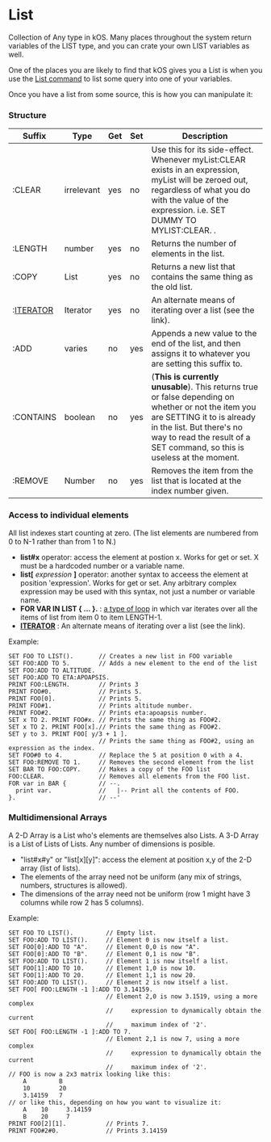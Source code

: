 ﻿List
====

Collection of Any type in kOS.  Many places throughout the system return
variables of the LIST type, and you can crate your own LIST variables as
well.

One of the places you are likely to find that kOS gives you a List is
when you use the [List command](../../command/list/index.html) to list
some query into one of your variables.

Once you have a list from some source, this is how you can manipulate it:

### Structure

Suffix      | Type      | Get | Set | Description
------------|-----------|-----|-----|--------------------------------------
:CLEAR      | irrelevant| yes | no  | Use this for its side-effect.  Whenever myList:CLEAR exists in an expression, myList will be zeroed out, regardless of what you do with the value of the expression.  i.e. SET DUMMY TO MYLIST:CLEAR. .
:LENGTH     | number    | yes | no  | Returns the number of elements in the list.
:COPY       | List      | yes | no  | Returns a new list that contains the same thing as the old list.
:[ITERATOR](../iterator/index.html) | Iterator | yes | no  | An alternate means of iterating over a list (see the link).
:ADD        | varies    | no  | yes | Appends a new value to the end of the list, and then assigns it to whatever you are setting this suffix to.
:CONTAINS   | boolean   | no  | yes | (**This is currently unusable**).  This returns true or false depending on whether or not the item you are SETTING it to is already in the list.  But there's no way to read the result of a SET command, so this is useless at the moment.
:REMOVE     | Number    | no  | yes | Removes the item from the list that is located at the index number given.

### Access to individual elements

All list indexes start counting at zero.  (The list elements are numbered from 0 to N-1 rather than from 1 to N.)

* **list#x** operator: access the element at postion x.  Works for get or set.  X must be a hardcoded number or a variable name.
* **list[** *expression* **]** operator: another syntax to acceess the element at position 'expression'.  Works for get or set.  Any arbitrary complex expression may be used with this syntax, not just a number or variable name.
* **FOR VAR IN LIST { ... }.**  : [a type of loop](../../command/flowControl/index.html#for) in which var iterates over all the items of list from item 0 to item LENGTH-1.
* **[ITERATOR](../iterator/index.html)** : An alternate means of iterating over a list (see the link).

Example:
    
    SET FOO TO LIST().       // Creates a new list in FOO variable
    SET FOO:ADD TO 5.        // Adds a new element to the end of the list
    SET FOO:ADD TO ALTITUDE. 
    SET FOO:ADD TO ETA:APOAPSIS. 
    PRINT FOO:LENGTH.        // Prints 3
    PRINT FOO#0.             // Prints 5.
    PRINT FOO[0].            // Prints 5.
    PRINT FOO#1.             // Prints altitude number.
    PRINT FOO#2.             // Prints eta:apoapsis number.
    SET x TO 2. PRINT FOO#x. // Prints the same thing as FOO#2.
    SET x TO 2. PRINT FOO[x].// Prints the same thing as FOO#2.
    SET y to 3. PRINT FOO[ y/3 + 1 ].
                             // Prints the same thing as FOO#2, using an expression as the index.
    SET FOO#0 to 4.          // Replace the 5 at position 0 with a 4.
    SET FOO:REMOVE TO 1.     // Removes the second element from the list
    SET BAR TO FOO:COPY.     // Makes a copy of the FOO list
    FOO:CLEAR.               // Removes all elements from the FOO list.
    FOR var in BAR {         // --.
      print var.             //   |-- Print all the contents of FOO.
    }.                       // --'

### Multidimensional Arrays

A 2-D Array is a List who's elements are themselves also Lists.  A 3-D Array is a List of Lists of Lists.  Any number of dimensions is posible.

* "list#x#y" or "list[x][y]": access the element at position x,y of the 2-D array (list of lists).
* The elements of the array need not be uniform (any mix of strings, numbers, structures is allowed).
* The dimensions of the array need not be uniform (row 1 might have 3 columns while row 2 has 5 columns).

Example:

    SET FOO TO LIST().         // Empty list.
    SET FOO:ADD TO LIST().     // Element 0 is now itself a list.
    SET FOO[0]:ADD TO "A".     // Element 0,0 is now "A".
    SET FOO[0]:ADD TO "B".     // Element 0,1 is now "B".
    SET FOO:ADD TO LIST().     // Element 1 is now itself a list.
    SET FOO[1]:ADD TO 10.      // Element 1,0 is now 10.
    SET FOO[1]:ADD TO 20.      // Element 1,1 is now 20.
    SET FOO:ADD TO LIST().     // Element 2 is now itself a list.
    SET FOO[ FOO:LENGTH -1 ]:ADD TO 3.14159.
                               // Element 2,0 is now 3.1519, using a more complex
                               //     expression to dynamically obtain the current
                               //     maximum index of '2'.
    SET FOO[ FOO:LENGTH -1 ]:ADD TO 7.
                               // Element 2,1 is now 7, using a more complex
                               //     expression to dynamically obtain the current
                               //     maximum index of '2'.
    // FOO is now a 2x3 matrix looking like this:
        A         B
        10        20
        3.14159   7
    // or like this, depending on how you want to visualize it:
        A    10     3.14159
        B    20     7
    PRINT FOO[2][1].           // Prints 7.
    PRINT FOO#2#0.             // Prints 3.14159


